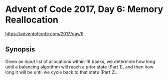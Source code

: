 # Advent of Code 2017, Day 6: Memory Reallocation

https://adventofcode.com/2017/day/6

## Synopsis

Given an input list of allocations within 16 banks, we determine how long until a balancing algorithm will reach a prior state (Part 1), and then how long it will be until we cycle back to that state (Part 2).
